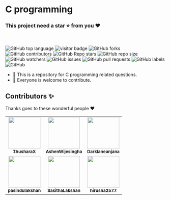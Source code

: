# C programming

### This project need a **star** ⭐ from you ♥
<br>

![GitHub top language](https://img.shields.io/github/languages/top/ThusharaX/C-programming)
![visitor badge](https://visitor-badge.glitch.me/badge?page_id=ThusharaX.C-programming)
![GitHub forks](https://img.shields.io/github/forks/ThusharaX/C-programming?style=social)
![GitHub contributors](https://img.shields.io/github/contributors/ThusharaX/C-programming)
![GitHub Repo stars](https://img.shields.io/github/stars/ThusharaX/C-programming?style=social)
![GitHub repo size](https://img.shields.io/github/repo-size/ThusharaX/C-programming)
![GitHub watchers](https://img.shields.io/github/watchers/ThusharaX/C-programming?style=social)
![GitHub issues](https://img.shields.io/github/issues/ThusharaX/C-programming)
![GitHub pull requests](https://img.shields.io/github/issues-pr/ThusharaX/C-programming)
![GitHub labels](https://img.shields.io/github/labels/ThusharaX/C-programming/help%20wanted)
![GitHub](https://img.shields.io/github/license/ThusharaX/C-programming)

- 🌱 This is a repository for C programming related questions.
- 👯 Everyone is welcome to contribute.

## Contributors ✨

Thanks goes to these wonderful people :heart:

<table>
    <tr>
        <td align="center"><a href="https://github.com/ThusharaX"><img src="https://avatars2.githubusercontent.com/u/47711719?s=400&v=4" width="100px;" alt=""/>
        <br/>
        <sub><b>ThusharaX</b></sub></a>
        <br/>
        </td>
        <td align="center"><a href="https://github.com/AshenWijesingha"><img src="https://avatars2.githubusercontent.com/u/66056859?s=400&v=4" width="100px;" alt=""/>
        <br/>
        <sub><b>AshenWijesingha</b></sub></a>
        <br/>
        </td>
        <td align="center"><a href="https://github.com/Darklaneanjana"><img src="https://avatars2.githubusercontent.com/u/23092020?s=400&v=4" width="100px;" alt=""/>
        <br/>
        <sub><b>Darklaneanjana</b></sub></a>
        <br/>
        </td>
    </tr>
    <tr>
        <td align="center"><a href="https://github.com/pasindulakshan"><img src="https://avatars2.githubusercontent.com/u/74607482?s=400&v=4" width="100px;" alt=""/>
        <br/>
        <sub><b>pasindulakshan</b></sub></a>
        <br/>
        </td>
        <td align="center"><a href="https://github.com/SasithaLakshan"><img src="https://avatars2.githubusercontent.com/u/74831645?s=400&v=4" width="100px;" alt=""/>
        <br/>
        <sub><b>SasithaLakshan</b></sub></a>
        <br/>
        </td>
        <td align="center"><a href="https://github.com/hirusha2577"><img src="https://avatars2.githubusercontent.com/u/56668123?s=400&v=4" width="100px;" alt=""/>
        <br/>
        <sub><b>hirusha2577</b></sub></a>
        <br/>
        </td>
    </tr>
</table>
